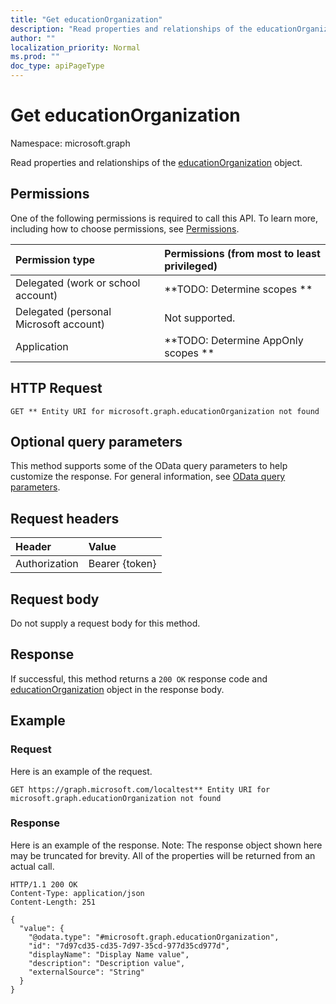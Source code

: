 ```yaml
---
title: "Get educationOrganization"
description: "Read properties and relationships of the educationOrganization object."
author: ""
localization_priority: Normal
ms.prod: ""
doc_type: apiPageType
---
```


# Get educationOrganization

Namespace: microsoft.graph

Read properties and relationships of the [educationOrganization](../resources/educationorganization.md) object.

## Permissions
One of the following permissions is required to call this API. To learn more, including how to choose permissions, see [Permissions](/concepts/permissions-reference.md).

|Permission type|Permissions (from most to least privileged)|
|:---|:---|
|Delegated (work or school account)|**TODO: Determine scopes **|
|Delegated (personal Microsoft account)|Not supported.|
|Application|**TODO: Determine AppOnly scopes **|

## HTTP Request
<!-- {
  "blockType": "ignored"
}
-->
``` http
GET ** Entity URI for microsoft.graph.educationOrganization not found
```

## Optional query parameters
This method supports some of the OData query parameters to help customize the response. For general information, see [OData query parameters](/graph/query-parameters).

## Request headers
|Header|Value|
|:---|:---|
|Authorization|Bearer {token}|

## Request body
Do not supply a request body for this method.

## Response
If successful, this method returns a `200 OK` response code and [educationOrganization](../resources/educationorganization.md) object in the response body.

## Example

### Request
Here is an example of the request.
<!-- {
  "blockType": "request",
  "name": "get_educationorganization"
}
-->
``` http
GET https://graph.microsoft.com/localtest** Entity URI for microsoft.graph.educationOrganization not found
```

### Response
Here is an example of the response. Note: The response object shown here may be truncated for brevity. All of the properties will be returned from an actual call.
<!-- {
  "blockType": "response",
  "truncated": true,
  "@odata.type": "microsoft.graph.educationOrganization"
}
-->
``` http
HTTP/1.1 200 OK
Content-Type: application/json
Content-Length: 251

{
  "value": {
    "@odata.type": "#microsoft.graph.educationOrganization",
    "id": "7d97cd35-cd35-7d97-35cd-977d35cd977d",
    "displayName": "Display Name value",
    "description": "Description value",
    "externalSource": "String"
  }
}
```

